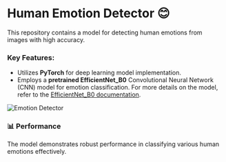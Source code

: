 # Human Emotion Detector 😊

This repository contains a model for detecting human emotions from images with high accuracy.

### Key Features:
- Utilizes **PyTorch** for deep learning model implementation.
- Employs a **pretrained EfficientNet_B0** Convolutional Neural Network (CNN) model for emotion classification. For more details on the model, refer to the [EfficientNet_B0 documentation](https://pytorch.org/vision/stable/models/generated/torchvision.models.efficientnet_b0.html).

![Emotion Detector](https://github.com/user-attachments/assets/fad304a6-771a-48fe-8645-ebd11f2104db)

### 📊 Performance
The model demonstrates robust performance in classifying various human emotions effectively.

